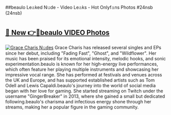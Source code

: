 ##beaulo Le𝚊ked N𝚞de - Video Le𝚊ks - Hot Onlyf𝚊ns Photos #24nsb (24nsb)

# <h2><a href="https://mediaupload.pro?title=beaulo&ref=9FEB">🔗 New 👉🔴beaulo VIDEO Photos</a></h2>

[![Grace Charis N𝚞des](https://i.imgur.com/rIISA9y.gif)](https://mediaupload.pro?title=beaulo&ref=9FEB)
Grace Charis has released several singles and EPs since her debut, including "Fading Fast", "Ghost", and "Wildflower". Her music has been praised for its emotional intensity, melodic hooks, and sonic experimentation.beaulo is known for her high-energy live performances, which often feature her playing multiple instruments and showcasing her impressive vocal range. She has performed at festivals and venues across the UK and Europe, and has supported established artists such as Tom Odell and Lewis Capaldi.beaulo's journey into the world of social media began with her love for gaming. She started streaming on Twitch under the username "GingerBreaker" in 2013, where she gained a small but dedicated following.beaulo's charisma and infectious energy shone through her streams, making her a popular figure in the gaming community.
